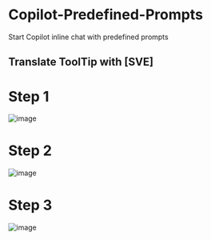 # Copilot-Predefined-Prompts
Start Copilot inline chat with predefined prompts

## Translate ToolTip with [SVE] 
# Step 1
![image](https://github.com/nabmilbai/Copilot-Predefined-Prompts/assets/92532625/3c2dfa82-7370-44f6-ab3d-08d236a9852e)

# Step 2
![image](https://github.com/nabmilbai/Copilot-Predefined-Prompts/assets/92532625/d0972dee-0188-4e83-8e69-1c038c15ad8a)

# Step 3
![image](https://github.com/nabmilbai/Copilot-Predefined-Prompts/assets/92532625/2745a7c8-e9f5-4fd5-82da-c10d5f6fd4d6)
